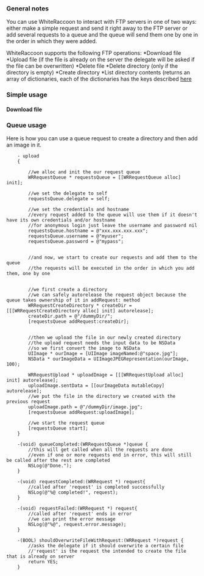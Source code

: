 ### General notes

You can use WhiteRaccoon to interact with FTP servers in one of two ways: either make a simple request and send it right away to the FTP server or add several requests to a queue and the queue will send them one by one in the order in which they were added.


WhiteRaccoon supports the following FTP operations:
*Download file
*Upload file (if the file is already on the server the delegate will be asked if the file can be overwritten)
*Delete file
*Delete directory (only if the directory is empty)
*Create directory
*List directory contents (returns an array of dictionaries, each of the dictionaries has the keys described [here](http://developer.apple.com/library/mac/documentation/CoreFoundation/Reference/CFFTPStreamRef/Reference/reference.html#//apple_ref/doc/c_ref/kCFFTPResourceMode)


### Simple usage

#### Download file



### Queue usage

Here is how you can use a queue request to create a directory and then add an image in it.

        - upload
        {

            //we alloc and init the our request queue
            WRRequestQueue * requestsQueue = [[WRRequestQueue alloc] init];

            //we set the delegate to self
            requestsQueue.delegate = self;

            //we set the credentials and hostname
            //every request added to the queue will use them if it doesn't have its own credentials and/or hostname
            //for anonymous login just leave the username and password nil
            requestsQueue.hostname = @"xxx.xxx.xxx.xxx";
            requestsQueue.username = @"myuser";
            requestsQueue.password = @"mypass";


            //and now, we start to create our requests and add them to the queue
            //the requests will be executed in the order in which you add them, one by one


            //we first create a directory
            //we can safely autorelease the request object because the queue takes ownership of it in addRequest: method
            WRRequestCreateDirectory * createDir = [[[WRRequestCreateDirectory alloc] init] autorelease];
            createDir.path = @"/dummyDir/";
            [requestsQueue addRequest:createDir];


            //then we upload the file in our newly created directory
            //the upload request needs the input data to be NSData 
            //so we first convert the image to NSData
            UIImage * ourImage = [UIImage imageNamed:@"space.jpg"];
            NSData * ourImageData = UIImageJPEGRepresentation(ourImage, 100);

            WRRequestUpload * uploadImage = [[[WRRequestUpload alloc] init] autorelease];
            uploadImage.sentData = [[ourImageData mutableCopy] autorelease];
            //we put the file in the directory we created with the previous request
            uploadImage.path = @"/dummyDir/image.jpg";
            [requestsQueue addRequest:uploadImage];

            //we start the request queue
            [requestsQueue start];
        }

        -(void) queueCompleted:(WRRequestQueue *)queue {
            //this will get called when all the requests are done
            //even if one or more requests end in error, this will still be called after the rest are completed
            NSLog(@"Done.");
        }

        -(void) requestCompleted:(WRRequest *) request{
            //called after 'request' is completed successfully
            NSLog(@"%@ completed!", request); 
        }

        -(void) requestFailed:(WRRequest *) request{
            //called after 'request' ends in error
            //we can print the error message
            NSLog(@"%@", request.error.message);
        }

        -(BOOL) shouldOverwriteFileWithRequest:(WRRequest *)request {
            //asks the delegate if it should overwrite a certain file
            //'request' is the request the intended to create the file that is already on server
            return YES;
        }
